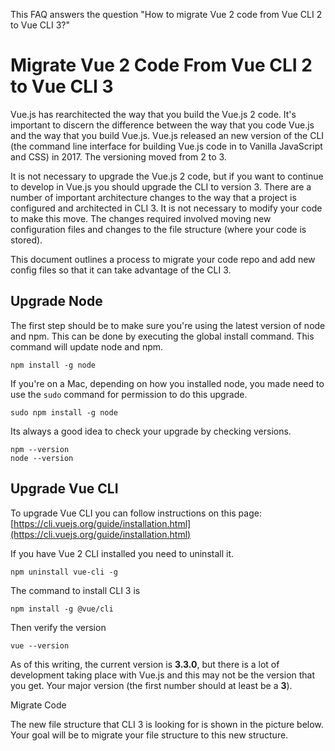 This FAQ answers the question "How to migrate Vue 2 code from Vue CLI 2 to Vue CLI 3?"

# Migrate Vue 2 Code From Vue CLI 2 to Vue CLI 3

Vue.js has rearchitected the way that you build the Vue.js 2 code.  It's important to discern the difference between the way that you code Vue.js and the way that you build Vue.js.  Vue.js released an new version of the CLI \(the command line interface for building Vue.js code in to Vanilla JavaScript and CSS\) in 2017.  The versioning moved from 2 to 3.

It is not necessary to upgrade the Vue.js 2 code, but if you want to continue to develop in Vue.js you should upgrade the CLI to version 3.  There are a number of important architecture changes to the way that a project is configured and architected in CLI 3.  It is not necessary to modify your code to make this move.  The changes required involved moving new configuration files and changes to the file structure \(where your code is stored\).

This document outlines a process to migrate your code repo and add new config files so that it can take advantage of the CLI 3.

## Upgrade Node

The first step should be to make sure you're using the latest version of node and npm.  This can be done by executing the global install command. This command will update node and npm.

`npm install -g node`

If you're on a Mac, depending on how you installed node, you made need to use the `sudo` command for permission to do this upgrade.

`sudo npm install -g node`

Its always a good idea to check your upgrade by checking versions.

```
npm --version
node --version
```

## Upgrade Vue CLI

To upgrade Vue CLI you can follow instructions on this page: [https://cli.vuejs.org/guide/installation.html](https://cli.vuejs.org/guide/installation.html)

If you have Vue 2 CLI installed you need to uninstall it.

```
npm uninstall vue-cli -g
```

The command to install CLI 3 is

```
npm install -g @vue/cli
```

Then verify the version

```
vue --version
```

As of this writing, the current version is **3.3.0**, but there is a lot of development taking place with Vue.js and this may not be the version that you get.  Your major version \(the first number should at least be a **3**\).

Migrate Code

The new file structure that CLI 3 is looking for is shown in the picture below.  Your goal will be to migrate your file structure to this new structure.



